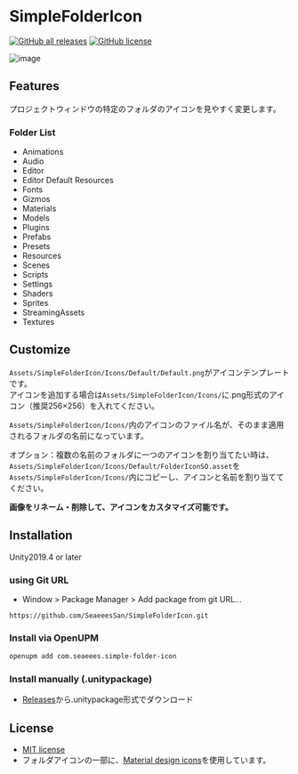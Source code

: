 # SimpleFolderIcon

[![GitHub all releases](https://img.shields.io/github/downloads/SeaeeesSan/SimpleFolderIcon/total)](https://github.com/SeaeeesSan/SimpleFolderIcon/releases)
[![GitHub license](https://img.shields.io/github/license/SeaeeesSan/SimpleFolderIcon)](https://github.com/SeaeeesSan/SimpleFolderIcon/blob/master/LICENSE)

![image](https://github.com/user-attachments/assets/dc74f5c8-680e-427b-bc69-fe61ecf8bc0e)

## Features
 
プロジェクトウィンドウの特定のフォルダのアイコンを見やすく変更します。

### Folder List

- Animations
- Audio
- Editor
- Editor Default Resources
- Fonts
- Gizmos
- Materials
- Models
- Plugins
- Prefabs
- Presets
- Resources
- Scenes
- Scripts
- Settings
- Shaders
- Sprites
- StreamingAssets
- Textures

## Customize

`Assets/SimpleFolderIcon/Icons/Default/Default.png`がアイコンテンプレートです。  
アイコンを追加する場合は`Assets/SimpleFolderIcon/Icons/`に.png形式のアイコン（推奨256×256）を入れてください。

`Assets/SimpleFolderIcon/Icons/`内のアイコンのファイル名が、そのまま適用されるフォルダの名前になっています。

オプション：複数の名前のフォルダに一つのアイコンを割り当てたい時は、`Assets/SimpleFolderIcon/Icons/Default/FolderIconSO.asset`を`Assets/SimpleFolderIcon/Icons/`内にコピーし、アイコンと名前を割り当ててください。

**画像をリネーム・削除して、アイコンをカスタマイズ可能です。**

## Installation
Unity2019.4 or later

### using Git URL
- Window > Package Manager > Add package from git URL...

```
https://github.com/SeaeeesSan/SimpleFolderIcon.git
```
### Install via OpenUPM
```bash
openupm add com.seaeees.simple-folder-icon
```

### Install manually (.unitypackage)
- [Releases](https://github.com/SeaeeesSan/SimpleFolderIcon/releases)から.unitypackage形式でダウンロード


## License
 
- [MIT license](https://github.com/SeaeeesSan/SimpleFolderIcon/blob/master/LICENSE)
- フォルダアイコンの一部に、[Material design icons](https://fonts.google.com/icons)を使用しています。
